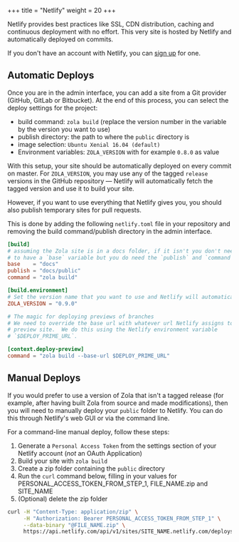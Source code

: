 +++
title = "Netlify"
weight = 20
+++

Netlify provides best practices like SSL, CDN distribution, caching and continuous deployment
with no effort. This very site is hosted by Netlify and automatically deployed on commits.

If you don't have an account with Netlify, you can [sign up](https://app.netlify.com) for one.


## Automatic Deploys

Once you are in the admin interface, you can add a site from a Git provider (GitHub, GitLab or Bitbucket). At the end
 of this process, you can select the deploy settings for the project:

 - build command: `zola build` (replace the version number in the variable by the version you want to use)
 - publish directory: the path to where the `public` directory is
 - image selection: `Ubuntu Xenial 16.04 (default)`
 - Environment variables: `ZOLA_VERSION` with for example `0.8.0` as value

With this setup, your site should be automatically deployed on every commit on master.  For `ZOLA_VERSION`, you may
use any of the tagged `release` versions in the GitHub repository — Netlify will automatically fetch the tagged version
and use it to build your site.

However, if you want to use everything that Netlify gives you, you should also publish temporary sites for pull requests.

This is done by adding the following `netlify.toml` file in your repository and removing the build command/publish directory in
the admin interface.

```toml
[build]
# assuming the Zola site is in a docs folder, if it isn't you don't need
# to have a `base` variable but you do need the `publish` and `command`
base    = "docs"
publish = "docs/public"
command = "zola build"

[build.environment]
# Set the version name that you want to use and Netlify will automatically use it
ZOLA_VERSION = "0.9.0"

# The magic for deploying previews of branches
# We need to override the base url with whatever url Netlify assigns to our
# preview site.  We do this using the Netlify environment variable
# `$DEPLOY_PRIME_URL`.

[context.deploy-preview]
command = "zola build --base-url $DEPLOY_PRIME_URL"
```

## Manual Deploys
If you would prefer to use a version of Zola that isn't a tagged release (for example, after having built Zola from
source and made modifications), then you will need to manually deploy your `public` folder to Netlify.  You can do this through
Netlify's web GUI or via the command line.

For a command-line manual deploy, follow these steps:
 1.  Generate a `Personal Access Token` from the settings section of your Netlify account (*not* an OAuth Application)
 2.  Build your site with `zola build`
 3.  Create a zip folder containing the `public` directory
 4.  Run the `curl` command below, filling in your values for PERSONAL_ACCESS_TOKEN_FROM_STEP_1, FILE_NAME.zip and SITE_NAME
 5.  (Optional) delete the zip folder

```bash
curl -H "Content-Type: application/zip" \
     -H "Authorization: Bearer PERSONAL_ACCESS_TOKEN_FROM_STEP_1" \
     --data-binary "@FILE_NAME.zip" \
     https://api.netlify.com/api/v1/sites/SITE_NAME.netlify.com/deploys
```
